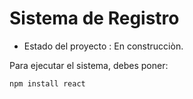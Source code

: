 <h1> Sistema de Registro </h1>

- Estado del proyecto : En construcciòn.

Para ejecutar el sistema, debes poner:

```npm install react```

